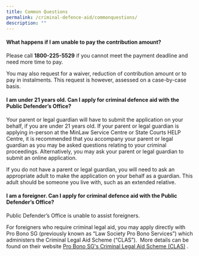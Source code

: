 ```yaml
---
title: Common Questions
permalink: /criminal-defence-aid/commonquestions/
description: ""
---
```

#### What happens if I am unable to pay the contribution amount?

Please call **1800-225-5529** if you cannot meet the payment deadline and need more time to pay.

You may also request for a waiver, reduction of contribution amount or to pay in instalments. This request is however, assessed on a case-by-case basis.

#### I am under 21 years old. Can I apply for criminal defence aid with the Public Defender’s Office?

Your parent or legal guardian will have to submit the application on your behalf, if you are under 21 years old. If your parent or legal guardian is applying in-person at the MinLaw Service Centre or State Courts HELP Centre, it is recommended that you accompany your parent or legal guardian as you may be asked questions relating to your criminal proceedings. Alternatively, you may ask your parent or legal guardian to submit an online application.

If you do not have a parent or legal guardian, you will need to ask an appropriate adult to make the application on your behalf as a guardian. This adult should be someone you live with, such as an extended relative.

#### I am a foreigner. Can I apply for criminal defence aid with the Public Defender’s Office?

Public Defender’s Office is unable to assist foreigners.

For foreigners who require criminal legal aid, you may apply directly with Pro Bono SG (previously known as “Law Society Pro Bono Services”) which administers the Criminal Legal Aid Scheme (“CLAS”).  More details can be found on their website [Pro Bono SG's Criminal Legal Aid Scheme (CLAS)](https://www.probono.sg/get-legal-help/legal-representation/) .
